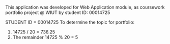 This application was developed for Web Application module, as coursework portfolio project @ WIUT by student ID: 00014725


STUDENT ID = 00014725
To determine the topic for portfolio:
1. 14725 / 20 = 736.25
2. The remainder 14725 % 20 = 5
